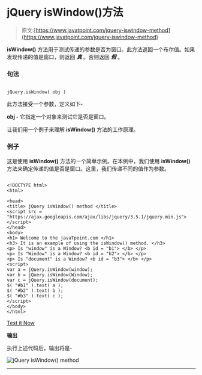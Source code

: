 # jQuery isWindow()方法

> 原文:[https://www.javatpoint.com/jquery-iswindow-method](https://www.javatpoint.com/jquery-iswindow-method)

**isWindow()** 方法用于测试传递的参数是否为窗口。此方法返回一个布尔值。如果发现传递的值是窗口，则返回 ***真*** 。否则返回 ***假*** 。

### 句法

```

jQuery.isWindow( obj )

```

此方法接受一个参数，定义如下-

**obj -** 它指定一个对象来测试它是否是窗口。

让我们用一个例子来理解 **isWindow()** 方法的工作原理。

### 例子

这是使用 **isWindow()** 方法的一个简单示例。在本例中，我们使用 **isWindow()** 方法来确定传递的值是否是窗口。这里，我们传递不同的值作为参数。

```

<!DOCTYPE html>
<html>

<head>
<title> jQuery isWindow() method </title>
<script src = "https://ajax.googleapis.com/ajax/libs/jquery/3.5.1/jquery.min.js"> </script>
</head>
<body>
<h1> Welcome to the javaTpoint.com </h1>
<h3> It is an example of using the isWindow() method. </h3>
<p> Is "window" is a Window? <b id = "b1"> </b> </p>
<p> Is "Window" is a Window? <b id = "b2"> </b> </p>
<p> Is "document" is a Window? <b id = "b3"> </b> </p>
<script>
var a = jQuery.isWindow(window);
var b = jQuery.isWindow(Window);
var c = jQuery.isWindow(document);
$( "#b1" ).text( a );
$( "#b2" ).text( b );
$( "#b3" ).text( c );
</script>
</body>
</html>

```

[Test it Now](https://www.javatpoint.com/oprweb/test.jsp?filename=jquery-iswindow-method1)

**输出**

执行上述代码后，输出将是-

![jQuery isWindow() method](../Images/1cc98dd05eaa8d331c63f8b94d603614.png)

* * *